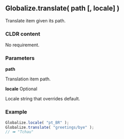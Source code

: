 ## Globalize.translate( path [, locale] )

Translate item given its path.

### CLDR content

No requirement.

### Parameters
**path**

Translation item path.

**locale** Optional

Locale string that overrides default.

### Example

```javascript
Globalize.locale( "pt_BR" );
Globalize.translate( "greetings/bye" );
// ➡ "Tchau"
```
